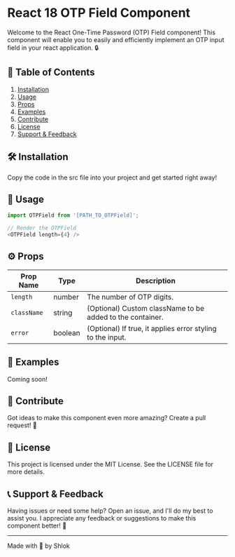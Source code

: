 # React 18 OTP Field Component

Welcome to the React One-Time Password (OTP) Field component! This component will enable you to easily and efficiently implement an OTP input field in your react application. 🔒

## 📖 Table of Contents

1. [Installation](#installation)
2. [Usage](#usage)
3. [Props](#props)
4. [Examples](#examples)
5. [Contribute](#contribute)
6. [License](#license)
7. [Support & Feedback](#support-feedback)

## 🛠 Installation <a name="installation"></a>

Copy the code in the src file into your project and get started right away!

## 🎯 Usage <a name="usage"></a>

```javascript
import OTPField from '[PATH_TO_OTPField]';

// Render the OTPField
<OTPField length={4} />
```

## ⚙️ Props <a name="props"></a>

| Prop Name  | Type    | Description                                                  |
|------------|---------|--------------------------------------------------------------|
| `length`   | number  | The number of OTP digits.                                    |
| `className`| string  | (Optional) Custom className to be added to the container.     |
| `error`    | boolean | (Optional) If true, it applies error styling to the input.    |

## 🌟 Examples <a name="examples"></a>

Coming soon!

## 🤝 Contribute <a name="contribute"></a>

Got ideas to make this component even more amazing? Create a pull request! 🤝

## 📜 License <a name="license"></a>

This project is licensed under the MIT License. See the LICENSE file for more details.

## 📞 Support & Feedback <a name="support-feedback"></a>

Having issues or need some help? Open an issue, and I'll do my best to assist you. I appreciate any feedback or suggestions to make this component better! 🙌

---

Made with 💙 by Shlok
